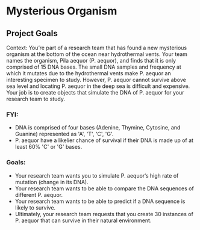 # Mysterious Organism

## Project Goals

Context: You’re part of a research team that has found a new mysterious organism at the bottom of the ocean near hydrothermal vents. Your team names the organism, Pila aequor (P. aequor), and finds that it is only comprised of 15 DNA bases. The small DNA samples and frequency at which it mutates due to the hydrothermal vents make P. aequor an interesting specimen to study. However, P. aequor cannot survive above sea level and locating P. aequor in the deep sea is difficult and expensive. Your job is to create objects that simulate the DNA of P. aequor for your research team to study.

### FYI:
- DNA is comprised of four bases (Adenine, Thymine, Cytosine, and Guanine) represented as 'A', 'T', 'C', 'G'.
- P. aequor have a likelier chance of survival if their DNA is made up of at least 60% 'C' or 'G' bases.

### Goals:
- Your research team wants you to simulate P. aequor‘s high rate of mutation (change in its DNA).
- Your research team wants to be able to compare the DNA sequences of different P. aequor. 
- Your research team wants to be able to predict if a DNA sequence is likely to survive.
- Ultimately, your research team requests that you create 30 instances of P. aequor that can survive in their natural environment. 
